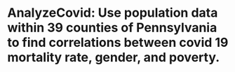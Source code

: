 # AnalyzeCovid: Use population data within 39 counties of Pennsylvania to find correlations between covid 19 mortality rate, gender, and poverty.
